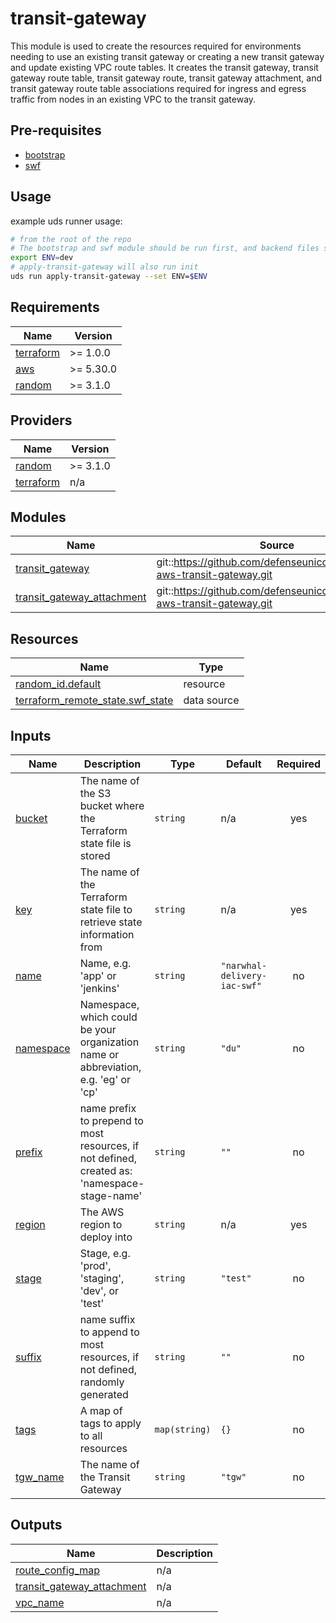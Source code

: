 # transit-gateway

This module is used to create the resources required for environments needing to use an existing transit gateway or creating a new transit gateway and update existing VPC route tables. It creates the transit gateway, transit gateway route table, transit gateway route, transit gateway attachment, and transit gateway route table associations required for ingress and egress traffic from nodes in an existing VPC to the transit gateway.

## Pre-requisites

- [bootstrap](../bootstrap/README.md)
- [swf](../swf/README.md)

## Usage

example uds runner usage:

```bash
# from the root of the repo
# The bootstrap and swf module should be run first, and backend files staged before running this module.
export ENV=dev
# apply-transit-gateway will also run init
uds run apply-transit-gateway --set ENV=$ENV
```

<!-- BEGINNING OF PRE-COMMIT-OPENTOFU DOCS HOOK -->
## Requirements

| Name | Version |
|------|---------|
| <a name="requirement_terraform"></a> [terraform](#requirement\_terraform) | >= 1.0.0 |
| <a name="requirement_aws"></a> [aws](#requirement\_aws) | >= 5.30.0 |
| <a name="requirement_random"></a> [random](#requirement\_random) | >= 3.1.0 |

## Providers

| Name | Version |
|------|---------|
| <a name="provider_random"></a> [random](#provider\_random) | >= 3.1.0 |
| <a name="provider_terraform"></a> [terraform](#provider\_terraform) | n/a |

## Modules

| Name | Source | Version |
|------|--------|---------|
| <a name="module_transit_gateway"></a> [transit\_gateway](#module\_transit\_gateway) | git::<https://github.com/defenseunicorns/terraform-aws-transit-gateway.git> | v0.0.3 |
| <a name="module_transit_gateway_attachment"></a> [transit\_gateway\_attachment](#module\_transit\_gateway\_attachment) | git::<https://github.com/defenseunicorns/terraform-aws-transit-gateway.git> | v0.0.3 |

## Resources

| Name | Type |
|------|------|
| [random_id.default](https://registry.terraform.io/providers/hashicorp/random/latest/docs/resources/id) | resource |
| [terraform_remote_state.swf_state](https://registry.terraform.io/providers/hashicorp/terraform/latest/docs/data-sources/remote_state) | data source |

## Inputs

| Name | Description | Type | Default | Required |
|------|-------------|------|---------|:--------:|
| <a name="input_bucket"></a> [bucket](#input\_bucket) | The name of the S3 bucket where the Terraform state file is stored | `string` | n/a | yes |
| <a name="input_key"></a> [key](#input\_key) | The name of the Terraform state file to retrieve state information from | `string` | n/a | yes |
| <a name="input_name"></a> [name](#input\_name) | Name, e.g. 'app' or 'jenkins' | `string` | `"narwhal-delivery-iac-swf"` | no |
| <a name="input_namespace"></a> [namespace](#input\_namespace) | Namespace, which could be your organization name or abbreviation, e.g. 'eg' or 'cp' | `string` | `"du"` | no |
| <a name="input_prefix"></a> [prefix](#input\_prefix) | name prefix to prepend to most resources, if not defined, created as: 'namespace-stage-name' | `string` | `""` | no |
| <a name="input_region"></a> [region](#input\_region) | The AWS region to deploy into | `string` | n/a | yes |
| <a name="input_stage"></a> [stage](#input\_stage) | Stage, e.g. 'prod', 'staging', 'dev', or 'test' | `string` | `"test"` | no |
| <a name="input_suffix"></a> [suffix](#input\_suffix) | name suffix to append to most resources, if not defined, randomly generated | `string` | `""` | no |
| <a name="input_tags"></a> [tags](#input\_tags) | A map of tags to apply to all resources | `map(string)` | `{}` | no |
| <a name="input_tgw_name"></a> [tgw\_name](#input\_tgw\_name) | The name of the Transit Gateway | `string` | `"tgw"` | no |

## Outputs

| Name | Description |
|------|-------------|
| <a name="output_route_config_map"></a> [route\_config\_map](#output\_route\_config\_map) | n/a |
| <a name="output_transit_gateway_attachment"></a> [transit\_gateway\_attachment](#output\_transit\_gateway\_attachment) | n/a |
| <a name="output_vpc_name"></a> [vpc\_name](#output\_vpc\_name) | n/a |
<!-- END OF PRE-COMMIT-OPENTOFU DOCS HOOK -->
